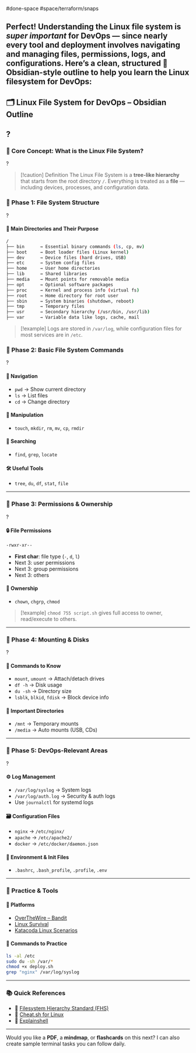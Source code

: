 #done-space 
#space/terraform/snaps 


Perfect! Understanding the **Linux file system** is _super important_ for DevOps — since nearly every tool and deployment involves navigating and managing files, permissions, logs, and configurations.
Here’s a clean, structured 📁 **Obsidian-style outline** to help you learn the **Linux filesystem for DevOps**:
---




## 🗂️ Linux File System for DevOps – Obsidian Outline
?
---
<!--SR:!2025-05-04,3,230-->




### 📍 Core Concept: What is the Linux File System?
?
> [!caution] Definition
> The Linux File System is a **tree-like hierarchy** that starts from the root directory `/`. Everything is treated as a **file** — including devices, processes, and configuration data.
<!--SR:!2025-05-02,1,190-->




### 📅 Phase 1: File System Structure
?
#### 📁 **Main Directories and Their Purpose**
```bash
/
├── bin      → Essential binary commands (ls, cp, mv)
├── boot     → Boot loader files (Linux kernel)
├── dev      → Device files (hard drives, USB)
├── etc      → System config files
├── home     → User home directories
├── lib      → Shared libraries
├── media    → Mount points for removable media
├── opt      → Optional software packages
├── proc     → Kernel and process info (virtual fs)
├── root     → Home directory for root user
├── sbin     → System binaries (shutdown, reboot)
├── tmp      → Temporary files
├── usr      → Secondary hierarchy (/usr/bin, /usr/lib)
├── var      → Variable data like logs, cache, mail
```
> [!example]
> Logs are stored in `/var/log`, while configuration files for most services are in `/etc`.
<!--SR:!2025-05-02,1,190-->






### 📅 Phase 2: Basic File System Commands
?
#### 📂 **Navigation**
- `pwd` → Show current directory
- `ls` → List files
- `cd` → Change directory
#### 📄 **Manipulation**
- `touch`, `mkdir`, `rm`, `mv`, `cp`, `rmdir`
#### 🔎 **Searching**
- `find`, `grep`, `locate`
#### 🛠️ **Useful Tools**
- `tree`, `du`, `df`, `stat`, `file`
---
<!--SR:!2025-05-02,1,190-->





### 📅 Phase 3: Permissions & Ownership
?
#### 🔒 **File Permissions**
```bash
-rwxr-xr--
```
- **First char**: file type (`-`, `d`, `l`)
- Next 3: user permissions
- Next 3: group permissions
- Next 3: others
#### 👥 **Ownership**
- `chown`, `chgrp`, `chmod`
> [!example]
> `chmod 755 script.sh` gives full access to owner, read/execute to others.
---
<!--SR:!2025-05-02,1,190-->







### 📅 Phase 4: Mounting & Disks
?
#### 💽 **Commands to Know**
- `mount`, `umount` → Attach/detach drives
- `df -h` → Disk usage
- `du -sh` → Directory size
- `lsblk`, `blkid`, `fdisk` → Block device info
#### 📌 **Important Directories**
- `/mnt` → Temporary mounts
- `/media` → Auto mounts (USB, CDs)
---
<!--SR:!2025-05-02,1,190-->







### 📅 Phase 5: DevOps-Relevant Areas
?
#### ⚙️ **Log Management**
- `/var/log/syslog` → System logs
- `/var/log/auth.log` → Security & auth logs
- Use `journalctl` for systemd logs
#### 🗃️ **Configuration Files**
- `nginx` → `/etc/nginx/`
- `apache` → `/etc/apache2/`
- `docker` → `/etc/docker/daemon.json`
#### 🔧 **Environment & Init Files**
- `.bashrc`, `.bash_profile`, `.profile`, `.env`
---
### 🧰 Practice & Tools
#### 🎯 Platforms
- [OverTheWire – Bandit](https://overthewire.org/wargames/bandit/)
- [Linux Survival](https://linuxsurvival.com/)
- [Katacoda Linux Scenarios](https://www.katacoda.com/courses/linux)
#### 🧪 Commands to Practice
```bash
ls -al /etc
sudo du -sh /var/*
chmod +x deploy.sh
grep "nginx" /var/log/syslog
```
---
### 📚 Quick References
- 📘 [Filesystem Hierarchy Standard (FHS)](https://refspecs.linuxfoundation.org/FHS_3.0/fhs/index.html)
- 📘 [Cheat.sh for Linux](https://cheat.sh/)
- 📘 [Explainshell](https://explainshell.com/)
---
Would you like a **PDF**, a **mindmap**, or **flashcards** on this next? I can also create sample terminal tasks you can follow daily.
<!--SR:!2025-05-02,1,190-->